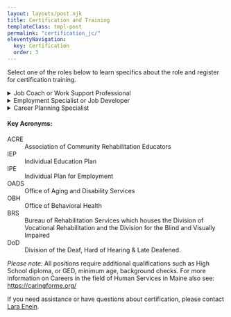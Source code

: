 ```yaml
---
layout: layouts/post.njk
title: Certification and Training
templateClass: tmpl-post
permalink: "certification_jc/"
eleventyNavigation:
  key: Certification
  order: 3
---
```

<p class="lead">Select one of the roles below to learn specifics about the role and register for certification training.</p>
<details>
  <summary>Job Coach or Work Support Professional</summary>
<h4>Job Duties and Role</h4>
<p>Provides employment support to people with disabilities who have jobs or own a business, including teaching skills to perform duties and building natural supports on the job. </p>
<h4>Who's the Service for?</h4>
<ul>
  <li>People with disabilities who need support to maintain their employment and are connected to a state-funded program</li>
  <li>People with disabilities who need support to maintain their employment as part of an Individualized Plan for Employment (IPE)*</li>
</ul>

<h4>What state Agency use the service</h4>
<ul>
<li><a href="https://www.maine.gov/rehab/crp/index.shtml">Bureau of Rehabilitation Services Maine</a></li>
<li><a href="https://www.maine.gov/dhhs/oads/providers/employment-services">Office of Aging and Disability Services-Employment</a></li>
<li><a href="https://www.maine.gov/dhhs/obh/support-services/employment-services">Office of Behavioral Health-Employment</a></li>
<li>Schools and summer employment programs for transition age youth Department of <a href="https://www.maine.gov/doe/learning/specialed">Education-Special Services</a></li>
</ul>
<h4>What Training is required for the positions?</h4>
<strong>Pick One</strong>
<div class="card_me">
  <div class="card_me">
<p><strong><a href="https://www.maine.gov/dhhs/oads/providers/adults-with-intellectual-disability-and-autism/resources-training/college-of-direct-supports">College of Direct Support - Direct Support Professional and additional Work Support modules</a></strong> - College of Direct Support (CDS) is a suite of online courses that train support professionals to assist people with disabilities to lead meaningful, inclusive lives. <a href="https://www.maine.gov/dhhs/oads/providers/adults-with-intellectual-disability-and-autism/resources-training/college-of-direct-supports">The ME College of Direct Support offers registration on their website</a>.  </p>
  </div>
  <strong>OR</strong>
  <div class="card_me">
<p>
  <strong><a href="https://umassboston.co1.qualtrics.com/jfe/form/SV_egSsH92pVUkD8X4">College of Employment Services</a> Online Job Coaching Modules & Fading Supports In-Person Training</strong> - College of Employment Services (CES) is a suite of online courses that train employment professionals in best practices for supporting people with disabilities to build fulfilling careers. There are two parts to this training. You are required to complete the assigned job coach modules and also register for the in-person Fading Supports Training when it is offered. We offer registration for both the online and the in-person training on this website.

  <ul>
    <li><strong>Part 1: CES Online Job Coaching Modules</strong></li>
    <li><strong>Part 2: Fading Supports In-Person Training</strong> - Check the events page for the next offering</li>
  </ul>
</p>
</div>
<strong>OR</strong>
<div class="card_me">
<p><a href="https://www.communityinclusion.org/cesacre"><strong>ACRE* Employment Specialist</strong></a> (ACRE Certificate) - you can take this training either online or in-person. This training teaches best practices in employment services, including career planning, job development, and job coaching strategies.   You must complete fieldwork in addition to attending the trainings to get the certificate. We offer registration for both the online and the in-person training on this website.</p>
</div>
</div>
<p class="h4"><strong>AND</strong></p>
<p><strong>ACRE Employment Specialist Training Offerings (Pick one)</strong></p>
<div class="card_me">
  <div class="card_me">
<p>
  <strong>ACRE Online Training</strong>: College of Employment Services (CES) provides this training. CES is a suite of online courses that train employment professionals in best practices for supporting people with disabilities to build fulfilling careers. There are two parts to the online training. You must complete both parts to get the certificate.
 <ol>
   <li>Part 1: complete the required <a href="https://umassboston.co1.qualtrics.com/jfe/form/SV_egSsH92pVUkD8X4?jfefe=new">CES online courses</a></li>
   <li>Part 2: complete the <a href="https://cesacre.communityinclusion.org">required fieldwork assignments</a></li>
 </ol>
</p>
</div>
<strong>OR</strong>
<div class="card_me">
<strong>ACRE In-Person Training</strong>: We offer this training numerous times throughout the year. It provides both the required training curriculum and fieldwork. Check the events pages for the next offering.
</div>
</div>

</details>
<details>
  <summary>Employment Specialist or Job Developer</summary>
<h4>Job Duties and Role</h4>
<p>Provides support to people with disabilities to find employment that is based on their skills, education, interests, and abilities. Jobs can be either full time or part time, and even self-employment. </p>
<h4>Who's the Service for?</h4>
<p>People with disabilities who have barriers to getting a job and qualify for the service through either OADS*, OBH* or BRS*</p>
<h4>What state Agency use the service</h4>
<ul>
<li><a href="https://www.maine.gov/rehab/crp/index.shtml">Bureau of Rehabilitation Services Maine</a></li>
<li><a href="https://www.maine.gov/dhhs/oads/providers/employment-services">Office of Aging and Disability Services-Employment</a></li>
<li><a href="https://www.maine.gov/dhhs/obh/support-services/employment-services">Office of Behavioral Health-Employment</a></li>
<li>Schools and summer employment programs for transition age youth Department of <a href="https://www.maine.gov/doe/learning/specialed">Education-Special Services</a></li>
</ul>
<h4>What Training is required for the positions?</h4>
<strong>
<p>ACRE approved Employment Specialist Certification </p>
</strong>
<strong>Pick one:</strong>
<div class="card_me">

  <div class="card_me">
  <p><strong>ACRE Online Training</strong> College of Employment Services (CES) provides this training. CES is a suite of online courses that train employment professionals in best practices for supporting people with disabilities to build fulfilling careers. There are two parts to the online training. You must complete both parts to get the certificate.</p>
  <ol>
    <li>Part 1: complete the required <a href="https://umassboston.co1.qualtrics.com/jfe/form/SV_egSsH92pVUkD8X4?jfefe=new">CES online courses</a></li>
    <li>Part 2: complete <a href="https://cesacre.communityinclusion.org/">the required fieldwork assignments</a></li>
  </ol>
  </div>
  <p><strong>OR</strong></p>
  <div class="card_me"><p><strong>ACRE In-Person Training:</strong> We offer this training numerous times throughout the year. It provides both the required training curriculum and fieldwork. Check the events pages for the next offering. </p></div>
</div>
<strong>AND</strong>

<div class="card_me"><p><strong>6 hours per year of ongoing continuing employment-related education</strong></p></div>

</details>

<details>
  <summary>Career Planning Specialist</summary>
<h4>Job Duties and Role</h4>
<p>A Career Planning Specialist works with people with disabilities to explore and learn about work, while developing a written Career Plan. The Career Plan can be used by vocational rehabilitation (VR) for job development assistance.</p>


<h4>Who's the Service for?</h4>
<ul>
  <li>People with intellectual disabilities and autism</li>
  <li>Bureau of Rehabilitation Services (BRS) clients who require the service may be able to access Career Planning as part of an Individualized Plan for Employment (IPE)*</li>
</ul>

<h4>What state Agency use the service</h4>
<ul>
<li>Bureau of Rehabilitation Services </li>
<li>Office of Aging and Disability Services (OADS)</li>
<li>Division of Deaf, Hard of Hearing and late Deafened</li>

</ul>
<h4>What Training is required for the positions?</h4>
<div class="card_me">
<p>Work-Support Certified or an ACRE Employment Specialist [see Employment Specialist/Job Developer above] training</a> </p></div>
  <b>AND</b><br>
<div class="card_me"><p>12 hours of Career Planning Training through OADS</p></div>
  <b>AND</b> <br>
  <div class="card_me"><p>6 hours per year of continuing ongoing employment-related training
  </p></div>

  <p>We offer this training multiple times a year, and we offer registration on this website. Check the events section for information about the next offering.


</details>

<div class="clearfix">
<div class="card card-body mobi50 mt-4 boxer">
<h4>Key Acronyms:</h4>

<dl>
  <dt>ACRE</dt> <dd>Association of Community Rehabilitation Educators </dd>
  <dt>IEP</dt> <dd>Individual Education Plan</dd>
  <dt>IPE</dt> <dd>Individual Plan for Employment</dd>
  <dt>OADS</dt> <dd>Office of Aging and Disability Services</dd>
  <dt>OBH</dt> <dd>Office of Behavioral Health</dd>
  <dt>BRS</dt> <dd>Bureau of Rehabilitation Services which houses the Division of Vocational Rehabilitation and the Division for the Blind and Visually Impaired</dd>
  <dt>DoD</dt> <dd>Division of the Deaf, Hard of Hearing & Late Deafened.</dd>
</dl>
</div>
</div>
<p ><i>Please note:</i> All positions require additional qualifications such as High School diploma, or GED, minimum age, background checks.  For more information on Careers in the field of Human Services in Maine also see: <a href="https://caringforme.org/">https://caringforme.org/</a></p>

<p>If you need assistance or have questions about certification, please contact <a href="mailto:lara.enein@umb.edu">Lara Enein</a>.
